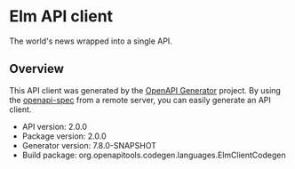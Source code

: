 # Elm API client

The world's news wrapped into a single API.

## Overview
This API client was generated by the [OpenAPI Generator](https://openapi-generator.tech) project. By using the [openapi-spec](https://github.com/OAI/OpenAPI-Specification) from a remote server, you can easily generate an API client.

- API version: 2.0.0
- Package version: 2.0.0
- Generator version: 7.8.0-SNAPSHOT
- Build package: org.openapitools.codegen.languages.ElmClientCodegen
